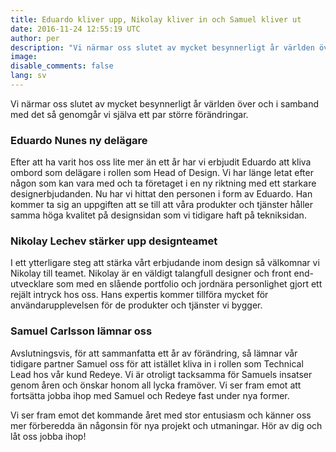 ```yaml
---
title: Eduardo kliver upp, Nikolay kliver in och Samuel kliver ut
date: 2016-11-24 12:55:19 UTC
author: per
description: "Vi närmar oss slutet av mycket besynnerligt år världen över och i samband med det så genomgår vi själva ett par större förändringar."
image:
disable_comments: false
lang: sv
---
```


Vi närmar oss slutet av mycket besynnerligt år världen över och i samband med det så genomgår vi själva ett par större förändringar.

### Eduardo Nunes ny delägare

Efter att ha varit hos oss lite mer än ett år har vi erbjudit Eduardo att kliva ombord som delägare i rollen som Head of Design. Vi har länge letat efter någon som kan vara med och ta företaget i en ny riktning med ett starkare designerbjudanden. Nu har vi hittat den personen i form av Eduardo. Han kommer ta sig an uppgiften att se till att våra produkter och tjänster håller samma höga kvalitet på designsidan som vi tidigare haft på tekniksidan.

### Nikolay Lechev stärker upp designteamet

I ett ytterligare steg att stärka vårt erbjudande inom design så välkomnar vi Nikolay till teamet. Nikolay är en väldigt talangfull designer och front end-utvecklare som med en slående portfolio och jordnära personlighet gjort ett rejält intryck hos oss. Hans expertis kommer tillföra mycket för användarupplevelsen för de produkter och tjänster vi bygger.

### Samuel Carlsson lämnar oss

Avslutningsvis, för att sammanfatta ett år av förändring, så lämnar vår tidigare partner Samuel oss för att istället kliva in i rollen som Technical Lead hos vår kund Redeye. Vi är otroligt tacksamma för Samuels insatser genom åren och önskar honom all lycka framöver. Vi ser fram emot att fortsätta jobba ihop med Samuel och Redeye fast under nya former.

Vi ser fram emot det kommande året med stor entusiasm och känner oss mer förberedda än någonsin för nya projekt och utmaningar. Hör av dig och låt oss jobba ihop!
